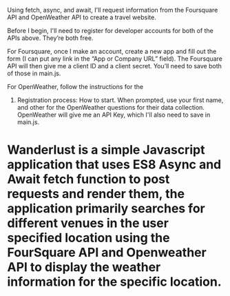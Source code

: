 Using fetch, async, and await, I'll request information from the Foursquare API and OpenWeather API to create a travel website.

Before I begin, I'll need to register for developer accounts for both of the APIs above. They’re both free.

For Foursquare, once I make an account, create a new app and fill out the form (I can put any link in the “App or Company URL” field). The Foursquare API will then give me a client ID and a client secret. You’ll need to save both of those in main.js.

For OpenWeather, follow the instructions for the 
1. Registration process: How to start. When prompted, use your first name, and other for the OpenWeather questions for their data collection. OpenWeather will give me an API Key, which I'll also need to save in main.js. 

# Wanderlust is a simple Javascript application that uses ES8 Async and Await fetch function to post requests and render them, the application primarily searches for different venues in the user specified location using the FourSquare API and Openweather API to display the weather information for the specific location.
